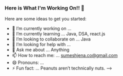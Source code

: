 ### Here is What I'm Working On!! 👋

Here are some ideas to get you started:

- 🔭 I’m currently working on ...
- 🌱 I’m currently learning ... Java, DSA, react.js
- 👯 I’m looking to collaborate on ... Java
- 🤔 I’m looking for help with ... 
- 💬 Ask me about ... Anything
- 📫 How to reach me: ... sumeshjena.co@gmail.com
- 😄 Pronouns: ... 
- ⚡ Fun fact: ... Peanuts aren’t technically nuts.
-->
